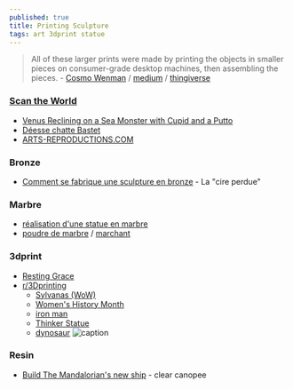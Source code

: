```yaml
---
published: true
title: Printing Sculpture
tags: art 3dprint statue
---
```

> All of these larger prints were made by printing the objects in smaller pieces on consumer-grade desktop machines, then assembling the pieces. - [Cosmo Wenman](https://cosmowenman.com/) / [medium](https://medium.com/@CosmoWenman/3d-printing-3d-capture-and-opportunities-for-design-custodians-7985097d2ac4) / [thingiverse](https://www.thingiverse.com/thing:196037)

###  [Scan the World](https://www.myminifactory.com/scantheworld/)
- [Venus Reclining on a Sea Monster with Cupid and a Putto](https://www.thingiverse.com/thing:24263)
- [Déesse chatte Bastet ](https://ateliersartmuseesnationaux.fr/fr/sculptures/RE000037?guid=614a58682d82c)
- [ARTS-REPRODUCTIONS.COM](http://www.arts-reproductions.com/posts/34-copies-et-reproductions-de-sculptures-statues-bustes-et-statuettes-sur-mesure)

### Bronze
- [Comment se fabrique une sculpture en bronze](https://www.royaldecorations.fr/comment-se-fabrique-une-sculpture-en-bronze) - La "cire perdue"

### Marbre
- [réalisation d'une statue en marbre](https://www.youtube.com/watch?v=H5a7oln81hI)
- [poudre de marbre](https://www.rolandcoster.com/marbre/comment-utiliser-de-la-poudre-de-marbre.html) / [marchant](http://www.lamarchandecouleurs.com/Les-poudres-et-granules-de-marbre-10-1-59.html)

### 3dprint
- [Resting Grace](https://www.reddit.com/r/3Dprinting/comments/w2tl3m/resting_grace_statue_sculpted_in_zbrush_and_3d/)
- [r/3Dprinting](https://www.reddit.com/r/3Dprinting/search/?q=Statue&restrict_sr=1&sr_nsfw=&include_over_18=1)
	- [Sylvanas (WoW)](https://www.reddit.com/r/3Dprinting/comments/vret1r/wanted_to_show_off_my_most_recent_statues/)
	-  [Women's History Month](https://www.reddit.com/r/3Dprinting/comments/t5bdte/the_smithsonian_is_displaying_3d_printed_statues/)
    - [iron man ](https://www.reddit.com/r/3Dprinting/comments/vyk6tc/rub_n_buff_on_a_iron_man_statue_way_better/)
    - [Thinker Statue](https://www.reddit.com/r/3Dprinting/comments/p02c3c/thinker_statue_really_happy_with_the_result/)
    - [dynosaur](https://www.reddit.com/r/3Dprinting/comments/w2iyfk/pelvis_and_hips_well_under_way_waiting_for/)
![caption](https://miro.medium.com/max/1400/1*W_A3tqlt1IfzxvKWvDQJ0w.jpeg)

### Resin
- [Build The Mandalorian's new ship](https://www.youtube.com/watch?v=WiBaR0eL5z4) - clear canopee